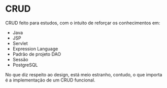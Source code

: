 # CRUD

CRUD feito para estudos, com o intuito de reforçar os conhecimentos em:
  * Java
  * JSP
  * Servlet
  * Expression Language
  * Padrão de projeto DAO
  * Sessão
  * PostgreSQL

No que diz respeito ao design, está meio estranho, contudo, o que importa é a implementação de um CRUD funcional.
